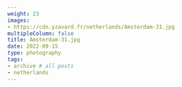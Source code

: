 ```yaml
---
weight: 23
images:
- https://cdn.yzavard.fr/netherlands/Amsterdam-31.jpg
multipleColumn: false
title: Amsterdam-31.jpg
date: 2022-09-15
type: photography
tags:
- archive # all posts
- netherlands
---
```

